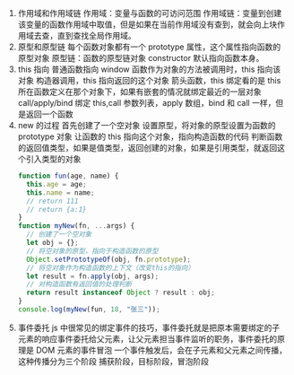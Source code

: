 1. 作用域和作用域链
   作用域：变量与函数的可访问范围
   作用域链：变量到创建该变量的函数作用域中取值，但是如果在当前作用域没有查到，就会向上块作用域去查，直到查找全局作用域。
2. 原型和原型链
   每个函数对象都有一个 prototype 属性，这个属性指向函数的原型对象
   原型链：函数的原型链对象 constructor 默认指向函数本身。
3. this 指向
   普通函数指向 window
   函数作为对象的方法被调用时，this 指向该对象
   构造器调用，this 指向返回的这个对象
   箭头函数，this 绑定看的是 this 所在函数定义在那个对象下，如果有嵌套的情况就绑定最近的一层对象
   call/apply/bind 绑定 this,call 参数列表，apply 数组，bind 和 call 一样，但是返回一个函数
4. new 的过程
   首先创建了一个空对象
   设置原型，将对象的原型设置为函数的 prototype 对象
   让函数的 this 指向这个对象，指向构造函数的代码
   判断函数的返回值类型，如果是值类型，返回创建的对象，如果是引用类型，就返回这个引入类型的对象
   ```js
   function fun(age, name) {
     this.age = age;
     this.name = name;
     // return 111
     // return {a:1}
   }
   function myNew(fn, ...args) {
     // 创建了一个空对象
     let obj = {};
     // 将空对象的原型，指向于构造函数的原型
     Object.setPrototypeOf(obj, fn.prototype);
     // 将空对象作为构造函数的上下文（改变this的指向）
     let result = fn.apply(obj, args);
     // 对构造函数有返回值的处理判断
     return result instanceof Object ? result : obj;
   }
   console.log(myNew(fun, 18, "张三"));
   ```
5. 事件委托
   js 中很常见的绑定事件的技巧，事件委托就是把原本需要绑定的子元素的响应事件委托给父元素，让父元素担当事件监听的职务，事件委托的原理是 DOM 元素的事件冒泡
   一个事件触发后，会在子元素和父元素之间传播，这种传播分为三个阶段
   捕获阶段，目标阶段，冒泡阶段
